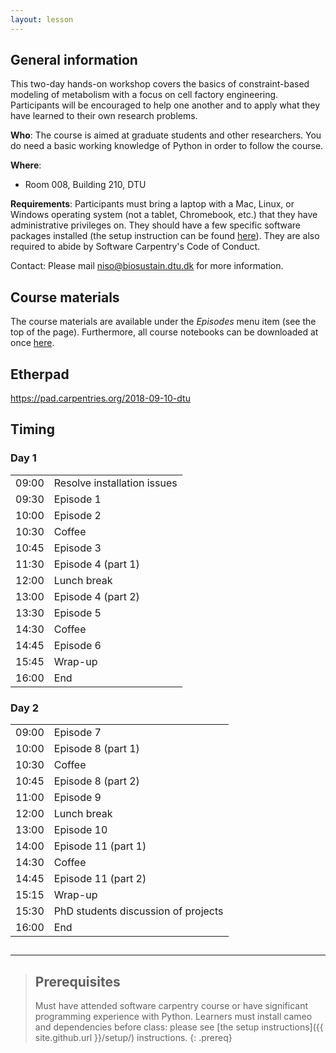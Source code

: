 ```yaml
---
layout: lesson
---
```


## General information

This two-day hands-on workshop covers the basics of constraint-based modeling of metabolism with a focus on cell factory engineering. Participants will be encouraged to help one another and to apply what they have learned to their own research problems.

**Who**: The course is aimed at graduate students and other researchers. You do need a basic working knowledge of Python in order to follow the course.

**Where**:

* Room 008, Building 210, DTU

**Requirements**: Participants must bring a laptop with a Mac, Linux, or Windows operating system (not a tablet, Chromebook, etc.) that they have administrative privileges on. They should have a few specific software packages installed (the setup instruction can be found [here](setup)). They are also required to abide by Software Carpentry's Code of Conduct.

Contact: Please mail niso@biosustain.dtu.dk for more information.

## Course materials

The course materials are available under the *Episodes* menu item (see the top of the page).
Furthermore, all course notebooks can be downloaded at once [here](https://github.com/biosustain/cell-factory-design-course/archive/master.zip).

## Etherpad

<https://pad.carpentries.org/2018-09-10-dtu>

## Timing

<div class="col-md-6">
    <h3>Day 1</h3>
    <table class="table table-striped">
      <tbody>
      <tr> <td>09:00</td>  <td>Resolve installation issues</td></tr>
      <tr> <td>09:30</td>  <td>Episode 1</td></tr>
      <tr> <td>10:00</td>  <td>Episode 2</td></tr>
      <tr> <td>10:30</td> <td>Coffee</td> </tr>
      <tr> <td>10:45</td>  <td>Episode 3</td></tr>
      <tr> <td>11:30</td>  <td>Episode 4 (part 1)</td></tr>
      <tr> <td>12:00</td>  <td>Lunch break</td> </tr>
      <tr> <td>13:00</td>  <td>Episode 4 (part 2) </td> </tr>
      <tr> <td>13:30</td>  <td>Episode 5 </td> </tr>
      <tr> <td>14:30</td>  <td>Coffee</td> </tr>
      <tr> <td>14:45</td>  <td>Episode 6</td> </tr>
      <tr> <td>15:45</td>  <td>Wrap-up</td> </tr>
      <tr> <td>16:00</td>  <td>End</td> </tr>
    </tbody></table>
  </div>
  <div class="col-md-6">
      <h3>Day 2</h3>
      <table class="table table-striped">
        <tbody>
        <tr> <td>09:00</td>  <td>Episode 7</td> </tr>
        <tr> <td>10:00</td>  <td>Episode 8 (part 1)</td> </tr>
        <tr> <td>10:30</td>  <td>Coffee</td> </tr>
        <tr> <td>10:45</td>  <td>Episode 8 (part 2)</td> </tr>
        <tr> <td>11:00</td>  <td>Episode 9</td> </tr>
        <tr> <td>12:00</td>  <td>Lunch break</td> </tr>
        <tr> <td>13:00</td>  <td>Episode 10</td> </tr>
        <tr> <td>14:00</td>  <td>Episode 11 (part 1)</td> </tr>
        <tr> <td>14:30</td>  <td>Coffee</td> </tr>
        <tr> <td>14:45</td>  <td>Episode 11 (part 2)</td> </tr>
        <tr> <td>15:15</td>  <td>Wrap-up</td> </tr>
        <tr> <td>15:30</td>  <td>PhD students discussion of projects</td> </tr>
        <tr> <td>16:00</td>  <td>End</td> </tr>
      </tbody></table>
    </div>

##
----

> ## Prerequisites
>
> Must have attended software carpentry course or have significant programming experience with Python.
> Learners must install cameo and dependencies before class: please see [the setup instructions]({{ site.github.url }}/setup/) instructions.
{: .prereq}
